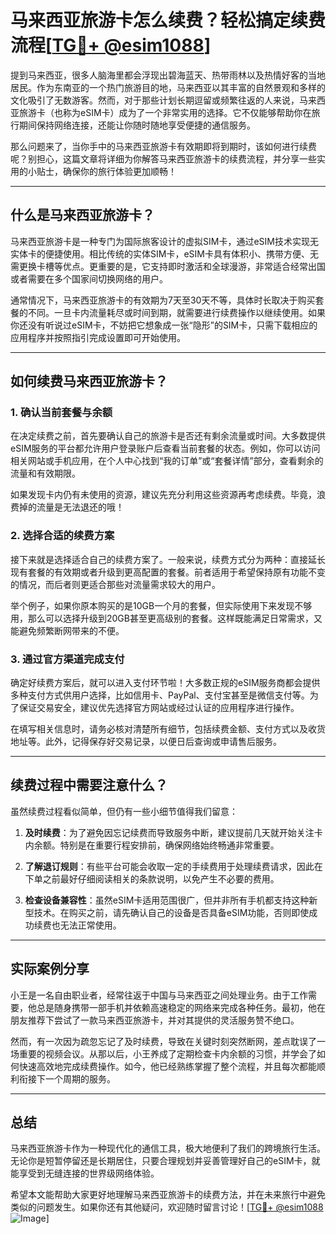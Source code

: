# 马来西亚旅游卡怎么续费？轻松搞定续费流程[[TG💪+ @esim1088](https://t.me/s/esim1088)]

提到马来西亚，很多人脑海里都会浮现出碧海蓝天、热带雨林以及热情好客的当地居民。作为东南亚的一个热门旅游目的地，马来西亚以其丰富的自然景观和多样的文化吸引了无数游客。然而，对于那些计划长期逗留或频繁往返的人来说，马来西亚旅游卡（也称为eSIM卡）成为了一个非常实用的选择。它不仅能够帮助你在旅行期间保持网络连接，还能让你随时随地享受便捷的通信服务。

那么问题来了，当你手中的马来西亚旅游卡有效期即将到期时，该如何进行续费呢？别担心，这篇文章将详细为你解答马来西亚旅游卡的续费流程，并分享一些实用的小贴士，确保你的旅行体验更加顺畅！

---

## 什么是马来西亚旅游卡？

马来西亚旅游卡是一种专门为国际旅客设计的虚拟SIM卡，通过eSIM技术实现无实体卡的便捷使用。相比传统的实体SIM卡，eSIM卡具有体积小、携带方便、无需更换卡槽等优点。更重要的是，它支持即时激活和全球漫游，非常适合经常出国或者需要在多个国家间切换网络的用户。

通常情况下，马来西亚旅游卡的有效期为7天至30天不等，具体时长取决于购买套餐的不同。一旦卡内流量耗尽或时间到期，就需要进行续费操作以继续使用。如果你还没有听说过eSIM卡，不妨把它想象成一张“隐形”的SIM卡，只需下载相应的应用程序并按照指引完成设置即可开始使用。

---

## 如何续费马来西亚旅游卡？

### 1. **确认当前套餐与余额**
在决定续费之前，首先要确认自己的旅游卡是否还有剩余流量或时间。大多数提供eSIM服务的平台都允许用户登录账户后查看当前套餐的状态。例如，你可以访问相关网站或手机应用，在个人中心找到“我的订单”或“套餐详情”部分，查看剩余的流量和有效期限。

如果发现卡内仍有未使用的资源，建议先充分利用这些资源再考虑续费。毕竟，浪费掉的流量是无法退还的哦！

### 2. **选择合适的续费方案**
接下来就是选择适合自己的续费方案了。一般来说，续费方式分为两种：直接延长现有套餐的有效期或者升级到更高配置的套餐。前者适用于希望保持原有功能不变的情况，而后者则更适合那些对流量需求较大的用户。

举个例子，如果你原本购买的是10GB一个月的套餐，但实际使用下来发现不够用，那么可以选择升级到20GB甚至更高级别的套餐。这样既能满足日常需求，又能避免频繁断网带来的不便。

### 3. **通过官方渠道完成支付**
确定好续费方案后，就可以进入支付环节啦！大多数正规的eSIM服务商都会提供多种支付方式供用户选择，比如信用卡、PayPal、支付宝甚至是微信支付等。为了保证交易安全，建议优先选择官方网站或经过认证的应用程序进行操作。

在填写相关信息时，请务必核对清楚所有细节，包括续费金额、支付方式以及收货地址等。此外，记得保存好交易记录，以便日后查询或申请售后服务。

---

## 续费过程中需要注意什么？

虽然续费过程看似简单，但仍有一些小细节值得我们留意：

1. **及时续费**：为了避免因忘记续费而导致服务中断，建议提前几天就开始关注卡内余额。特别是在重要行程安排前，确保网络始终畅通非常重要。
   
2. **了解退订规则**：有些平台可能会收取一定的手续费用于处理续费请求，因此在下单之前最好仔细阅读相关的条款说明，以免产生不必要的费用。

3. **检查设备兼容性**：虽然eSIM卡适用范围很广，但并非所有手机都支持这种新型技术。在购买之前，请先确认自己的设备是否具备eSIM功能，否则即使成功续费也无法正常使用。

---

## 实际案例分享

小王是一名自由职业者，经常往返于中国与马来西亚之间处理业务。由于工作需要，他总是随身携带一部手机并依赖高速稳定的网络来完成各种任务。最初，他在朋友推荐下尝试了一款马来西亚旅游卡，并对其提供的灵活服务赞不绝口。

然而，有一次因为疏忽忘记了及时续费，导致在关键时刻突然断网，差点耽误了一场重要的视频会议。从那以后，小王养成了定期检查卡内余额的习惯，并学会了如何快速高效地完成续费操作。如今，他已经熟练掌握了整个流程，并且每次都能顺利衔接下一个周期的服务。

---

## 总结

马来西亚旅游卡作为一种现代化的通信工具，极大地便利了我们的跨境旅行生活。无论你是短暂停留还是长期居住，只要合理规划并妥善管理好自己的eSIM卡，就能享受到无缝连接的世界级网络体验。

希望本文能帮助大家更好地理解马来西亚旅游卡的续费方法，并在未来旅行中避免类似的问题发生。如果你还有其他疑问，欢迎随时留言讨论！[[TG💪+ @esim1088](https://t.me/s/esim1088) ![Image](https://i.postimg.cc/4NQfJmqS/Snipaste-2025-05-13-00-14-12.png)]